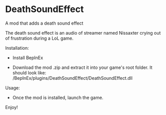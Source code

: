 # DeathSoundEffect

A mod that adds a death sound effect

The death sound effect is an audio of streamer named Nissaxter crying out of frustration during a LoL game.

Installation:

* Install BepInEx

* Download the mod .zip and extract it into your game's root folder. It should look like:
/BepInEx/plugins/DeathSoundEffect/DeathSoundEffect.dll

Usage:

*  Once the mod is installed, launch the game.

Enjoy!